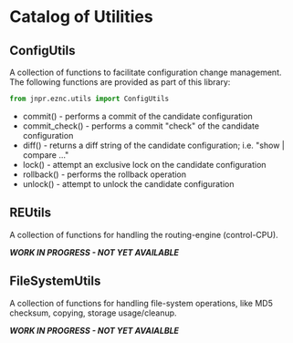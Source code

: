 # Catalog of Utilities

## ConfigUtils

A collection of functions to facilitate configuration change management.  The following functions are provided as part of this library:

````python
from jnpr.eznc.utils import ConfigUtils
````

  * commit() - performs a commit of the candidate configuration
  * commit_check() - performs a commit "check" of the candidate configuration
  * diff() - returns a diff string of the candidate configuration; i.e. "show | compare ..."
  * lock() - attempt an exclusive lock on the candidate configuration
  * rollback() - performs the rollback operation
  * unlock() - attempt to unlock the candidate configuration
  
## REUtils

A collection of functions for handling the routing-engine (control-CPU).  

___WORK IN PROGRESS - NOT YET AVAILABLE___

## FileSystemUtils

A collection of functions for handling file-system operations, like MD5 checksum, copying, storage usage/cleanup.

___WORK IN PROGRESS - NOT YET AVAIALBLE___
